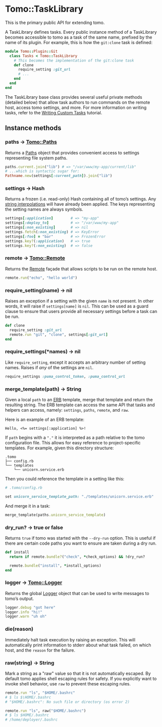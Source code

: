 # Tomo::TaskLibrary

This is the primary public API for extending tomo.

A TaskLibrary defines tasks. Every public instance method of a TaskLibrary becomes accessible to tomo as a task of the same name, prefixed by the name of its plugin. For example, this is how the `git:clone` task is defined:

```ruby
module Tomo::Plugin::Git
  class Tasks < Tomo::TaskLibrary
    # This becomes the implementation of the git:clone task
    def clone
      require_setting :git_url
      # ...
    end
  end
end
```

The TaskLibrary base class provides several useful private methods (detailed below) that allow task authors to run commands on the remote host, access tomo settings, and more. For more information on writing tasks, refer to the [Writing Custom Tasks](../tutorials/writing-custom-tasks.md) tutorial.

## Instance methods

### paths → [Tomo::Paths](Paths.md)

Returns a [Paths](Paths.md) object that provides convenient access to settings representing file system paths.

```ruby
paths.current.join("lib") # => "/var/www/my-app/current/lib"
# ...which is syntactic sugar for:
Pathname.new(settings[:current_path]).join("lib")
```

### settings → Hash

Returns a frozen (i.e. read-only) Hash containing all of tomo’s settings. Any [string interpolations](../configuration.md#interpolation) will have already been applied. The keys representing the setting names are always symbols.

```ruby
settings[:application]        # => "my-app"
settings[:deploy_to]          # => "/var/www/my-app"
settings[:non_existing]       # => nil
settings.fetch(:non_existing) # => KeyError
settings[:foo] = "bar"        # => FrozenError
settings.key?(:application)   # => true
settings.key?(:non_existing)  # => false
```

### remote → [Tomo::Remote](Remote.md)

Returns the [Remote](Remote.md) façade that allows scripts to be run on the remote host.

```ruby
remote.run("echo", "hello world")
```

### require_setting(name) → nil

Raises an exception if a setting with the given `name` is not present. In other words, it will raise if `settings[name]` is `nil`. This can be used as a guard clause to ensure that users provide all necessary settings before a task can be run.

```ruby
def clone
  require_setting :git_url
  remote.run "git", "clone", settings[:git_url]
end
```

### require_settings(\*names) → nil

Like `require_setting`, except it accepts an arbitrary number of setting names. Raises if _any_ of the settings are `nil`.

```ruby
require_settings :puma_control_token, :puma_control_url
```

### merge_template(path) → String

Given a local `path` to an [ERB](https://ruby-doc.org/stdlib/libdoc/erb/rdoc/ERB.html) template, merge that template and return the resulting string. The ERB template can access the same API that tasks and helpers can access, namely: `settings`, `paths`, `remote`, and `raw`.

Here is an example of an ERB template:

```erb
Hello, <%= settings[:application] %>!
```

If `path` begins with a `"."` it is interpreted as a path relative to the tomo configuration file. This allows for easy reference to project-specific templates. For example, given this directory structure:

```plain
.tomo
├── config.rb
└── templates
    └── unicorn.service.erb
```

Then you could reference the template in a setting like this:

```ruby
# .tomo/config.rb

set unicorn_service_template_path: "./templates/unicorn.service.erb"
```

And merge it in a task:

```ruby
merge_template(paths.unicorn_service_template)
```

### dry_run? → true or false

Returns `true` if tomo was started with the `--dry-run` option. This is useful if there are certain code paths you want to ensure are taken during a dry run.

```ruby
def install
  return if remote.bundle?("check", *check_options) && !dry_run?

  remote.bundle("install", *install_options)
end
```

### logger → [Tomo::Logger](Logger.md)

Returns the global [Logger](Logger.md) object that can be used to write messages to tomo’s output.

```ruby
logger.debug "got here"
logger.info "hi!"
logger.warn "uh oh"
```

### die(reason)

Immediately halt task execution by raising an exception. This will automatically print information to stderr about what task failed, on which host, and the `reason` for the failure.

### raw(string) → String

Mark a string as a "raw" value so that it is not automatically escaped. By default tomo applies shell escaping rules for safety. If you explicitly want to invoke shell behavior, use `raw` to prevent these escaping rules.

```ruby
remote.run "ls", "$HOME/.bashrc"
# $ ls $\HOME/.bashrc
# "$HOME/.bashrc": No such file or directory (os error 2)

remote.run "ls", raw("$HOME/.bashrc")
# $ ls $HOME/.bashrc
# /home/deployer/.bashrc
```
